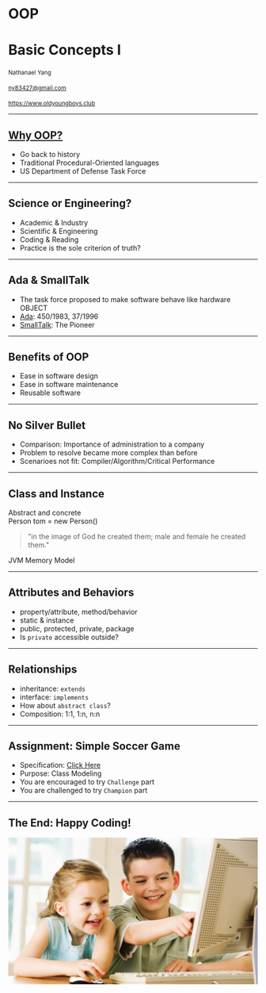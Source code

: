 # OOP
# Basic Concepts I

<small>Nathanael Yang</small>

<small>ny83427@gmail.com</small>

<small>https://www.oldyoungboys.club</small>

---

## [Why OOP?](http://www.ntu.edu.sg/home/ehchua/programming/java/J3a_OOPBasics.html)
* Go back to history
* Traditional Procedural-Oriented languages
* US Department of Defense Task Force

---

## Science or Engineering?
* Academic & Industry
* Scientific & Engineering
* Coding & Reading
* Practice is the sole criterion of truth?

---

## Ada & SmallTalk
* The task force proposed to make software behave like hardware OBJECT
* [Ada](http://bit.ly/2M2go0M): 450/1983, 37/1996
* [SmallTalk](https://en.wikipedia.org/wiki/Smalltalk): The Pioneer

---

## Benefits of OOP
* Ease in software design
* Ease in software maintenance
* Reusable software

---

## No Silver Bullet
* Comparison: Importance of administration to a company
* Problem to resolve became more complex than before
* Scenarioes not fit: Compiler/Algorithm/Critical Performance

---

## Class and Instance
Abstract and concrete  
Person tom = new Person()

> "in the image of God he created them;
>  male and female he created them."

JVM Memory Model

---

## Attributes and Behaviors
* property/attribute, method/behavior
* static & instance
* public, protected, private, package
* Is `private` accessible outside?

---

## Relationships
* inheritance: `extends`
* interface: `implements`
* How about `abstract class`?
* Composition: 1:1, 1:n, n:n

---

## Assignment: Simple Soccer Game
* Specification: [Click Here](https://github.com/ny83427/java-tutorial/blob/master/chapter4/assignments.md)
* Purpose: Class Modeling
* You are encouraged to try `Challenge` part
* You are challenged to try `Champion` part

---

## The End: Happy Coding!
![](../chapter2/happy-coding.jpg)<!-- .element width="80%" height="65%" -->